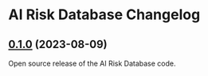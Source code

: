 # AI Risk Database Changelog

## [0.1.0]() (2023-08-09)

Open source release of the AI Risk Database code.
